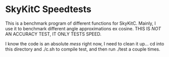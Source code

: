 # SkyKitC Speedtests
This is a benchmark program of different functions for SkyKitC. Mainly, I use it to benchmark different angle approximations ex cosine. THIS IS *NOT* AN ACCURACY TEST, IT ONLY TESTS SPEED.

I know the code is an absolute *mess* right now, I need to clean it up... cd into this directory and ./c.sh to compile test, and then run ./test a couple times.